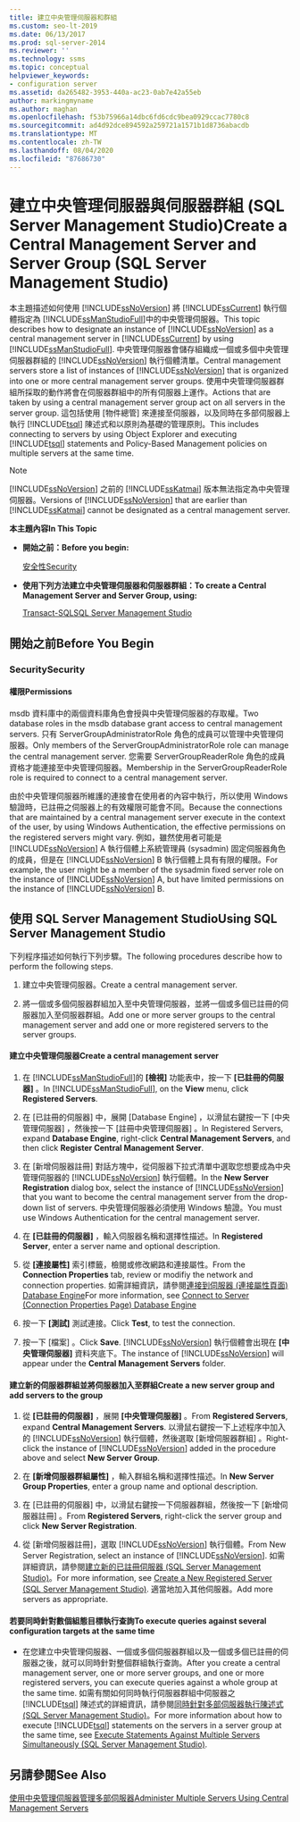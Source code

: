 ```yaml
---
title: 建立中央管理伺服器和群組
ms.custom: seo-lt-2019
ms.date: 06/13/2017
ms.prod: sql-server-2014
ms.reviewer: ''
ms.technology: ssms
ms.topic: conceptual
helpviewer_keywords:
- configuration server
ms.assetid: da265482-3953-440a-ac23-0ab7e42a55eb
author: markingmyname
ms.author: maghan
ms.openlocfilehash: f53b75966a14dbc6fd6cdc9bea0929ccac7780c8
ms.sourcegitcommit: ad4d92dce894592a259721a1571b1d8736abacdb
ms.translationtype: MT
ms.contentlocale: zh-TW
ms.lasthandoff: 08/04/2020
ms.locfileid: "87686730"
---
```

# <a name="create-a-central-management-server-and-server-group-sql-server-management-studio"></a><span data-ttu-id="f82fa-102">建立中央管理伺服器與伺服器群組 (SQL Server Management Studio)</span><span class="sxs-lookup"><span data-stu-id="f82fa-102">Create a Central Management Server and Server Group (SQL Server Management Studio)</span></span>
  <span data-ttu-id="f82fa-103">本主題描述如何使用 [!INCLUDE[ssNoVersion](../../includes/ssnoversion-md.md)] 將 [!INCLUDE[ssCurrent](../../includes/sscurrent-md.md)] 執行個體指定為 [!INCLUDE[ssManStudioFull](../../includes/ssmanstudiofull-md.md)]中的中央管理伺服器。</span><span class="sxs-lookup"><span data-stu-id="f82fa-103">This topic describes how to designate an instance of [!INCLUDE[ssNoVersion](../../includes/ssnoversion-md.md)] as a central management server in [!INCLUDE[ssCurrent](../../includes/sscurrent-md.md)] by using [!INCLUDE[ssManStudioFull](../../includes/ssmanstudiofull-md.md)].</span></span> <span data-ttu-id="f82fa-104">中央管理伺服器會儲存組織成一個或多個中央管理伺服器群組的 [!INCLUDE[ssNoVersion](../../includes/ssnoversion-md.md)] 執行個體清單。</span><span class="sxs-lookup"><span data-stu-id="f82fa-104">Central management servers store a list of instances of [!INCLUDE[ssNoVersion](../../includes/ssnoversion-md.md)] that is organized into one or more central management server groups.</span></span> <span data-ttu-id="f82fa-105">使用中央管理伺服器群組所採取的動作將會在伺服器群組中的所有伺服器上運作。</span><span class="sxs-lookup"><span data-stu-id="f82fa-105">Actions that are taken by using a central management server group act on all servers in the server group.</span></span> <span data-ttu-id="f82fa-106">這包括使用 [物件總管] 來連接至伺服器，以及同時在多部伺服器上執行 [!INCLUDE[tsql](../../includes/tsql-md.md)] 陳述式和以原則為基礎的管理原則。</span><span class="sxs-lookup"><span data-stu-id="f82fa-106">This includes connecting to servers by using Object Explorer and executing [!INCLUDE[tsql](../../includes/tsql-md.md)] statements and Policy-Based Management policies on multiple servers at the same time.</span></span>  
  
> [!NOTE]  
>  <span data-ttu-id="f82fa-107">[!INCLUDE[ssNoVersion](../../includes/ssnoversion-md.md)] 之前的 [!INCLUDE[ssKatmai](../../includes/sskatmai-md.md)] 版本無法指定為中央管理伺服器。</span><span class="sxs-lookup"><span data-stu-id="f82fa-107">Versions of [!INCLUDE[ssNoVersion](../../includes/ssnoversion-md.md)] that are earlier than [!INCLUDE[ssKatmai](../../includes/sskatmai-md.md)] cannot be designated as a central management server.</span></span>  
  
 <span data-ttu-id="f82fa-108">**本主題內容**</span><span class="sxs-lookup"><span data-stu-id="f82fa-108">**In This Topic**</span></span>  
  
-   <span data-ttu-id="f82fa-109">**開始之前：**</span><span class="sxs-lookup"><span data-stu-id="f82fa-109">**Before you begin:**</span></span>  
  
     [<span data-ttu-id="f82fa-110">安全性</span><span class="sxs-lookup"><span data-stu-id="f82fa-110">Security</span></span>](#Security)  
  
-   <span data-ttu-id="f82fa-111">**使用下列方法建立中央管理伺服器和伺服器群組：**</span><span class="sxs-lookup"><span data-stu-id="f82fa-111">**To create a Central Management Server and Server Group, using:**</span></span>  
  
     [<span data-ttu-id="f82fa-112">Transact-SQL</span><span class="sxs-lookup"><span data-stu-id="f82fa-112">SQL Server Management Studio</span></span>](#SSMSProcedure)  
  
##  <a name="before-you-begin"></a><a name="BeforeYouBegin"></a> <span data-ttu-id="f82fa-113">開始之前</span><span class="sxs-lookup"><span data-stu-id="f82fa-113">Before You Begin</span></span>  
  
###  <a name="security"></a><a name="Security"></a> <span data-ttu-id="f82fa-114">Security</span><span class="sxs-lookup"><span data-stu-id="f82fa-114">Security</span></span>  
  
####  <a name="permissions"></a><a name="Permissions"></a> <span data-ttu-id="f82fa-115">權限</span><span class="sxs-lookup"><span data-stu-id="f82fa-115">Permissions</span></span>  
 <span data-ttu-id="f82fa-116">msdb 資料庫中的兩個資料庫角色會授與中央管理伺服器的存取權。</span><span class="sxs-lookup"><span data-stu-id="f82fa-116">Two database roles in the msdb database grant access to central management servers.</span></span> <span data-ttu-id="f82fa-117">只有 ServerGroupAdministratorRole 角色的成員可以管理中央管理伺服器。</span><span class="sxs-lookup"><span data-stu-id="f82fa-117">Only members of the ServerGroupAdministratorRole role can manage the central management server.</span></span> <span data-ttu-id="f82fa-118">您需要 ServerGroupReaderRole 角色的成員資格才能連接至中央管理伺服器。</span><span class="sxs-lookup"><span data-stu-id="f82fa-118">Membership in the ServerGroupReaderRole role is required to connect to a central management server.</span></span>  
  
 <span data-ttu-id="f82fa-119">由於中央管理伺服器所維護的連接會在使用者的內容中執行，所以使用 Windows 驗證時，已註冊之伺服器上的有效權限可能會不同。</span><span class="sxs-lookup"><span data-stu-id="f82fa-119">Because the connections that are maintained by a central management server execute in the context of the user, by using Windows Authentication, the effective permissions on the registered servers might vary.</span></span> <span data-ttu-id="f82fa-120">例如，雖然使用者可能是 [!INCLUDE[ssNoVersion](../../includes/ssnoversion-md.md)] A 執行個體上系統管理員 (sysadmin) 固定伺服器角色的成員，但是在 [!INCLUDE[ssNoVersion](../../includes/ssnoversion-md.md)] B 執行個體上具有有限的權限。</span><span class="sxs-lookup"><span data-stu-id="f82fa-120">For example, the user might be a member of the sysadmin fixed server role on the instance of [!INCLUDE[ssNoVersion](../../includes/ssnoversion-md.md)] A, but have limited permissions on the instance of [!INCLUDE[ssNoVersion](../../includes/ssnoversion-md.md)] B.</span></span>  
  
##  <a name="using-sql-server-management-studio"></a><a name="SSMSProcedure"></a> <span data-ttu-id="f82fa-121">使用 SQL Server Management Studio</span><span class="sxs-lookup"><span data-stu-id="f82fa-121">Using SQL Server Management Studio</span></span>  
 <span data-ttu-id="f82fa-122">下列程序描述如何執行下列步驟。</span><span class="sxs-lookup"><span data-stu-id="f82fa-122">The following procedures describe how to perform the following steps.</span></span>  
  
1.  <span data-ttu-id="f82fa-123">建立中央管理伺服器。</span><span class="sxs-lookup"><span data-stu-id="f82fa-123">Create a central management server.</span></span>  
  
2.  <span data-ttu-id="f82fa-124">將一個或多個伺服器群組加入至中央管理伺服器，並將一個或多個已註冊的伺服器加入至伺服器群組。</span><span class="sxs-lookup"><span data-stu-id="f82fa-124">Add one or more server groups to the central management server and add one or more registered servers to the server groups.</span></span>  
  
#### <a name="create-a-central-management-server"></a><span data-ttu-id="f82fa-125">建立中央管理伺服器</span><span class="sxs-lookup"><span data-stu-id="f82fa-125">Create a central management server</span></span>  
  
1.  <span data-ttu-id="f82fa-126">在 [!INCLUDE[ssManStudioFull](../../includes/ssmanstudiofull-md.md)]的 **[檢視]** 功能表中，按一下 **[已註冊的伺服器]** 。</span><span class="sxs-lookup"><span data-stu-id="f82fa-126">In [!INCLUDE[ssManStudioFull](../../includes/ssmanstudiofull-md.md)], on the **View** menu, click **Registered Servers**.</span></span>  
  
2.  <span data-ttu-id="f82fa-127">在 [已註冊的伺服器] 中，展開 [Database Engine]  ，以滑鼠右鍵按一下 [中央管理伺服器]  ，然後按一下 [註冊中央管理伺服器]  。</span><span class="sxs-lookup"><span data-stu-id="f82fa-127">In Registered Servers, expand **Database Engine**, right-click **Central Management Servers**, and then  click **Register Central Management Server**.</span></span>  
  
3.  <span data-ttu-id="f82fa-128">在 [新增伺服器註冊]  對話方塊中，從伺服器下拉式清單中選取您想要成為中央管理伺服器的 [!INCLUDE[ssNoVersion](../../includes/ssnoversion-md.md)] 執行個體。</span><span class="sxs-lookup"><span data-stu-id="f82fa-128">In the **New Server Registration** dialog box, select the instance of [!INCLUDE[ssNoVersion](../../includes/ssnoversion-md.md)] that you want to become the central management server from the drop-down list of servers.</span></span> <span data-ttu-id="f82fa-129">中央管理伺服器必須使用 Windows 驗證。</span><span class="sxs-lookup"><span data-stu-id="f82fa-129">You must use Windows Authentication for the central management server.</span></span>  
  
4.  <span data-ttu-id="f82fa-130">在 **[已註冊的伺服器]** ，輸入伺服器名稱和選擇性描述。</span><span class="sxs-lookup"><span data-stu-id="f82fa-130">In **Registered Server**, enter a server name and optional description.</span></span>  
  
5.  <span data-ttu-id="f82fa-131">從 **[連接屬性]** 索引標籤，檢閱或修改網路和連接屬性。</span><span class="sxs-lookup"><span data-stu-id="f82fa-131">From the **Connection Properties** tab, review or modifiy the network  and connection properties.</span></span> <span data-ttu-id="f82fa-132">如需詳細資訊，請參閱[連接到伺服器 &#40;連接屬性頁面&#41; Database Engine](../f1-help/connect-to-server-connection-properties-page-database-engine.md)</span><span class="sxs-lookup"><span data-stu-id="f82fa-132">For more information, see [Connect to Server &#40;Connection Properties Page&#41; Database Engine](../f1-help/connect-to-server-connection-properties-page-database-engine.md)</span></span>  
  
6.  <span data-ttu-id="f82fa-133">按一下 **[測試]** 測試連接。</span><span class="sxs-lookup"><span data-stu-id="f82fa-133">Click **Test**, to test the connection.</span></span>  
  
7.  <span data-ttu-id="f82fa-134">按一下 [檔案]  。</span><span class="sxs-lookup"><span data-stu-id="f82fa-134">Click **Save**.</span></span> <span data-ttu-id="f82fa-135">[!INCLUDE[ssNoVersion](../../includes/ssnoversion-md.md)] 執行個體會出現在 **[中央管理伺服器]** 資料夾底下。</span><span class="sxs-lookup"><span data-stu-id="f82fa-135">The instance of [!INCLUDE[ssNoVersion](../../includes/ssnoversion-md.md)] will appear under the **Central Management Servers** folder.</span></span>  
  
#### <a name="create-a-new-server-group-and-add-servers-to-the-group"></a><span data-ttu-id="f82fa-136">建立新的伺服器群組並將伺服器加入至群組</span><span class="sxs-lookup"><span data-stu-id="f82fa-136">Create a new server group and add servers to the group</span></span>  
  
1.  <span data-ttu-id="f82fa-137">從 **[已註冊的伺服器]** ，展開 **[中央管理伺服器]** 。</span><span class="sxs-lookup"><span data-stu-id="f82fa-137">From **Registered Servers**, expand **Central Management Servers**.</span></span> <span data-ttu-id="f82fa-138">以滑鼠右鍵按一下上述程序中加入的 [!INCLUDE[ssNoVersion](../../includes/ssnoversion-md.md)] 執行個體，然後選取 [新增伺服器群組]  。</span><span class="sxs-lookup"><span data-stu-id="f82fa-138">Right-click the instance of [!INCLUDE[ssNoVersion](../../includes/ssnoversion-md.md)] added in the procedure above and select **New Server Group**.</span></span>  
  
2.  <span data-ttu-id="f82fa-139">在 **[新增伺服器群組屬性]** ，輸入群組名稱和選擇性描述。</span><span class="sxs-lookup"><span data-stu-id="f82fa-139">In **New Server Group Properties**, enter a group name and optional description.</span></span>  
  
3.  <span data-ttu-id="f82fa-140">在 [已註冊的伺服器]  中，以滑鼠右鍵按一下伺服器群組，然後按一下 [新增伺服器註冊]  。</span><span class="sxs-lookup"><span data-stu-id="f82fa-140">From **Registered Servers**, right-click the server group and click **New Server Registration**.</span></span>  
  
4.  <span data-ttu-id="f82fa-141">從 [新增伺服器註冊]，選取 [!INCLUDE[ssNoVersion](../../includes/ssnoversion-md.md)] 執行個體。</span><span class="sxs-lookup"><span data-stu-id="f82fa-141">From New Server Registration, select an instance of [!INCLUDE[ssNoVersion](../../includes/ssnoversion-md.md)].</span></span> <span data-ttu-id="f82fa-142">如需詳細資訊，請參閱[建立新的已註冊伺服器 &#40;SQL Server Management Studio&#41;](create-a-new-registered-server-sql-server-management-studio.md)。</span><span class="sxs-lookup"><span data-stu-id="f82fa-142">For more information, see [Create a New Registered Server &#40;SQL Server Management Studio&#41;](create-a-new-registered-server-sql-server-management-studio.md).</span></span> <span data-ttu-id="f82fa-143">適當地加入其他伺服器。</span><span class="sxs-lookup"><span data-stu-id="f82fa-143">Add more servers as appropriate.</span></span>  
  
#### <a name="to-execute-queries-against-several-configuration-targets-at-the-same-time"></a><span data-ttu-id="f82fa-144">若要同時針對數個組態目標執行查詢</span><span class="sxs-lookup"><span data-stu-id="f82fa-144">To execute queries against several configuration targets at the same time</span></span>  
  
-   <span data-ttu-id="f82fa-145">在您建立中央管理伺服器、一個或多個伺服器群組以及一個或多個已註冊的伺服器之後，就可以同時針對整個群組執行查詢。</span><span class="sxs-lookup"><span data-stu-id="f82fa-145">After you create a central management server, one or more server groups, and one or more registered servers, you can execute queries against a whole group at the same time.</span></span> <span data-ttu-id="f82fa-146">如需有關如何同時執行伺服器群組中伺服器之 [!INCLUDE[tsql](../../includes/tsql-md.md)] 陳述式的詳細資訊，請參閱[同時針對多部伺服器執行陳述式 &#40;SQL Server Management Studio&#41;](execute-statements-against-multiple-servers-simultaneously.md)。</span><span class="sxs-lookup"><span data-stu-id="f82fa-146">For more information about how to execute [!INCLUDE[tsql](../../includes/tsql-md.md)] statements on the servers in a server group at the same time, see [Execute Statements Against Multiple Servers Simultaneously &#40;SQL Server Management Studio&#41;](execute-statements-against-multiple-servers-simultaneously.md).</span></span>  
  
## <a name="see-also"></a><span data-ttu-id="f82fa-147">另請參閱</span><span class="sxs-lookup"><span data-stu-id="f82fa-147">See Also</span></span>  
 [<span data-ttu-id="f82fa-148">使用中央管理伺服器管理多部伺服器</span><span class="sxs-lookup"><span data-stu-id="f82fa-148">Administer Multiple Servers Using Central Management Servers</span></span>](../../relational-databases/administer-multiple-servers-using-central-management-servers.md)  
  
  
